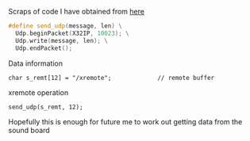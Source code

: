Scraps of code I have obtained from [here](https://sites.google.com/site/patrickmaillot/arduino#h.p_DHBA4DLmHcQD)

```cpp
#define send_udp(message, len) \
  Udp.beginPacket(X32IP, 10023); \
  Udp.write(message, len); \
  Udp.endPacket();
```

Data information

`char s_remt[12] = "/xremote";             // remote buffer`

xremote operation

`send_udp(s_remt, 12);`

Hopefully this is enough for future me to work out getting data from the sound board
